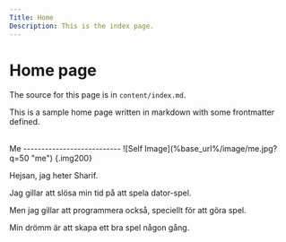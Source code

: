 ```yaml
---
Title: Home
Description: This is the index page.
---
```


Home page
==========================

The source for this page is in `content/index.md`.

This is a sample home page written in markdown with some frontmatter defined.

<br>
Me
---------------------------
![Self Image](%base_url%/image/me.jpg?q=50 "me") {.img200}
<!-- <img src="image/me.jpg" alt="drawing" width="200"/> -->

Hejsan, jag heter Sharif.

Jag gillar att slösa min tid på att spela dator-spel.

Men jag gillar att programmera också, speciellt för att göra spel.

Min drömm är att skapa ett bra spel någon gång.